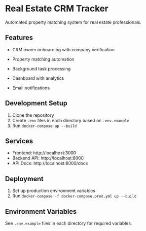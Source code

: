 # Real Estate CRM Tracker

Automated property matching system for real estate professionals.
## Features

- CRM owner onboarding with company verification
- Property matching automation
- Background task processing
- Dashboard with analytics

- Email notifications

## Development Setup

1. Clone the repository
2. Create `.env` files in each directory based on `.env.example`
3. Run `docker-compose up --build`

## Services

- Frontend: http://localhost:3000
- Backend API: http://localhost:8000
- API Docs: http://localhost:8000/docs

## Deployment

1. Set up production environment variables
2. Run `docker-compose -f docker-compose.prod.yml up --build`

## Environment Variables

See `.env.example` files in each directory for required variables.

